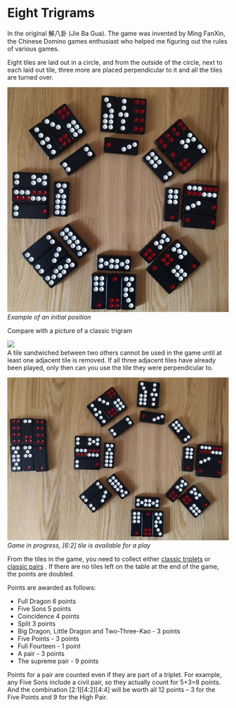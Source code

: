 # Eight Trigrams

In the original 解八卦 (Jie Ba Gua). The game was invented by Ming FanXin, the Chinese Domino games enthusiast who helped me figuring out the rules of various games. 

Eight tiles are laid out in a circle, and from the outside of the circle, next to each laid out tile, three more are placed perpendicular to it and all the tiles are turned over. 

![](/docs/assets/images/gupai/eight-trigrams.jpg)  
_Example of an initial position_

Compare with a picture of a classic trigram 

![](https://upload.wikimedia.org/wikipedia/commons/b/bc/400px-trigramme.png)  
A tile sandwiched between two others cannot be used in the game until at least one adjacent tile is removed. If all three adjacent tiles have already been played, only then can you use the tile they were perpendicular to. 

![](/docs/assets/images/gupai/eight-trigrams-in-progress.jpg)  
_Game in progress, [6:2] tile is available for a play_

From the tiles in the game, you need to collect either [classic triplets](/gupai/classical-triplets.html) or [classic pairs](/gupai/tiles-and-pairs-hierarchy.html) . If there are no tiles left on the table at the end of the game, the points are doubled. 

Points are awarded as follows: 

 - Full Dragon 6 points
 - Five Sons 5 points
 - Coincidence 4 points
 - Split 3 points
 - Big Dragon, Little Dragon and Two-Three-Kao - 3 points
 - Five Points - 3 points
 - Full Fourteen - 1 point
 - A pair - 3 points
 - The supreme pair - 9 points

Points for a pair are counted even if they are part of a triplet. For example, any Five Sons include a civil pair, so they actually count for 5+3=8 points. And the combination [2:1][4:2][4:4] will be worth all 12 points – 3 for the Five Points and 9 for the High Pair. 

